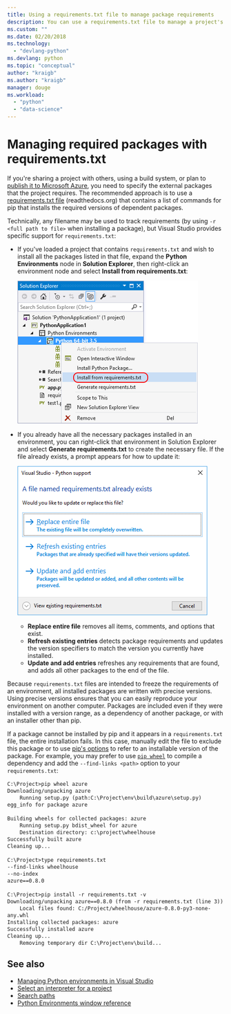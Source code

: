```yaml
---
title: Using a requirements.txt file to manage package requirements
description: You can use a requirements.txt file to manage a project's dependencies. If you receive a project that contains a requirements.txt file, you can easily install those dependencies in one step.
ms.custom: ""
ms.date: 02/20/2018
ms.technology: 
  - "devlang-python"
ms.devlang: python
ms.topic: "conceptual"
author: "kraigb"
ms.author: "kraigb"
manager: douge
ms.workload: 
  - "python"
  - "data-science"
---
```


# Managing required packages with requirements.txt

If you're sharing a project with others, using a build system, or plan to [publish it to Microsoft Azure](python-azure-cloud-service-project-template.md), you need to specify the external packages that the project requires. The recommended approach is to use a [requirements.txt file](http://pip.readthedocs.org/en/latest/user_guide.html#requirements-files) (readthedocs.org) that contains a list of commands for pip that installs the required versions of dependent packages.

Technically, any filename may be used to track requirements (by using `-r <full path to file>` when installing a package), but Visual Studio provides specific support for `requirements.txt`:

- If you've loaded a project that contains `requirements.txt` and wish to install all the packages listed in that file, expand the **Python Environments** node in **Solution Explorer**, then right-click an environment node and select **Install from requirements.txt**:

    ![Install from requirements.txt](media/environments-requirements-txt-install.png)

- If you already have all the necessary packages installed in an environment, you can right-click that environment in Solution Explorer and select **Generate requirements.txt** to create the necessary file. If the file already exists, a prompt appears for how to update it:

    ![Update requirements.txt options](media/environments-requirements-txt-replace.png)

  - **Replace entire file** removes all items, comments, and options that exist.
  - **Refresh existing entries** detects package requirements and updates the version specifiers to match the version you currently have installed.
  - **Update and add entries** refreshes any requirements that are found, and adds all other packages to the end of the file.

Because `requirements.txt` files are intended to freeze the requirements of an environment, all installed packages are written with precise versions. Using precise versions ensures that you can easily reproduce your environment on another computer. Packages are included even if they were installed with a version range, as a dependency of another package, or with an installer other than pip.

If a package cannot be installed by pip and it appears in a `requirements.txt` file, the entire installation fails. In this case, manually edit the file to exclude this package or to use [pip's options](http://pip.readthedocs.org/en/latest/reference/pip_install.html#requirements-file-format) to refer to an installable version of the package. For example, you may prefer to use [`pip wheel`](http://pip.readthedocs.org/en/latest/reference/pip_wheel.html) to compile a dependency and add the `--find-links <path>` option to your `requirements.txt`:

```output
C:\Project>pip wheel azure
Downloading/unpacking azure
    Running setup.py (path:C:\Project\env\build\azure\setup.py) egg_info for package azure

Building wheels for collected packages: azure
    Running setup.py bdist_wheel for azure
    Destination directory: c:\project\wheelhouse
Successfully built azure
Cleaning up...

C:\Project>type requirements.txt
--find-links wheelhouse
--no-index
azure==0.8.0

C:\Project>pip install -r requirements.txt -v
Downloading/unpacking azure==0.8.0 (from -r requirements.txt (line 3))
    Local files found: C:/Project/wheelhouse/azure-0.8.0-py3-none-any.whl
Installing collected packages: azure
Successfully installed azure
Cleaning up...
    Removing temporary dir C:\Project\env\build...
```

## See also

- [Managing Python environments in Visual Studio](managing-python-environments-in-visual-studio.md)
- [Select an interpreter for a project](selecting-a-python-environment-for-a-project.md)
- [Search paths](search-paths.md)
- [Python Environments window reference](python-environments-window-tab-reference.md)